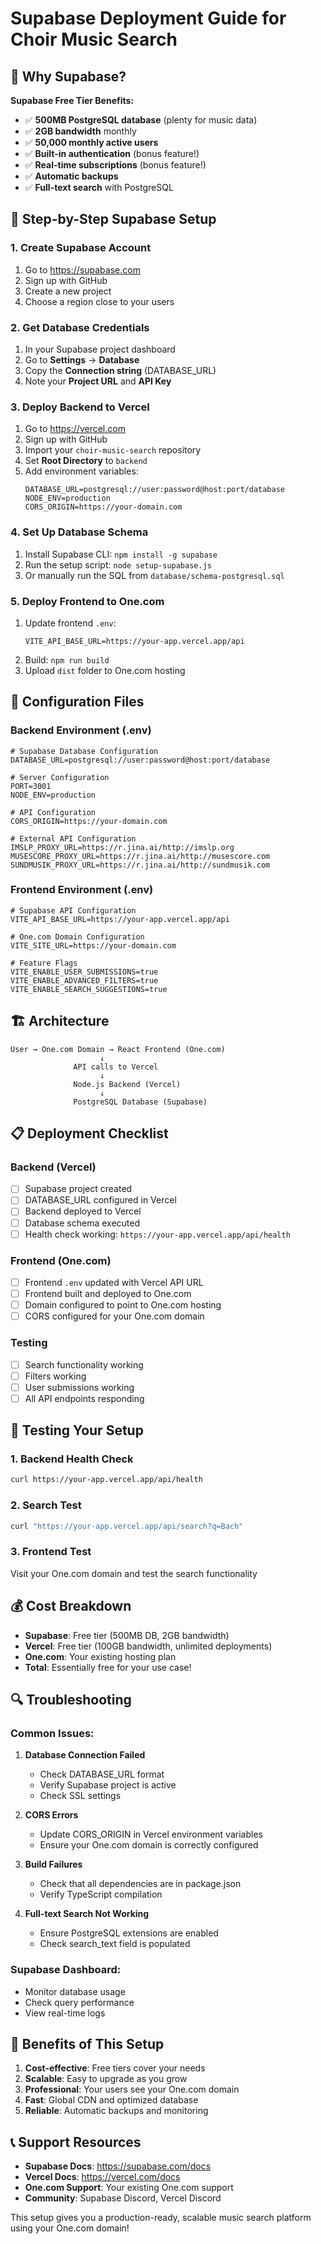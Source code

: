# Supabase Deployment Guide for Choir Music Search

## 🎯 Why Supabase?

**Supabase Free Tier Benefits:**
- ✅ **500MB PostgreSQL database** (plenty for music data)
- ✅ **2GB bandwidth** monthly
- ✅ **50,000 monthly active users**
- ✅ **Built-in authentication** (bonus feature!)
- ✅ **Real-time subscriptions** (bonus feature!)
- ✅ **Automatic backups**
- ✅ **Full-text search** with PostgreSQL

## 🚀 Step-by-Step Supabase Setup

### 1. Create Supabase Account
1. Go to https://supabase.com
2. Sign up with GitHub
3. Create a new project
4. Choose a region close to your users

### 2. Get Database Credentials
1. In your Supabase project dashboard
2. Go to **Settings** → **Database**
3. Copy the **Connection string** (DATABASE_URL)
4. Note your **Project URL** and **API Key**

### 3. Deploy Backend to Vercel
1. Go to https://vercel.com
2. Sign up with GitHub
3. Import your `choir-music-search` repository
4. Set **Root Directory** to `backend`
5. Add environment variables:
   ```
   DATABASE_URL=postgresql://user:password@host:port/database
   NODE_ENV=production
   CORS_ORIGIN=https://your-domain.com
   ```

### 4. Set Up Database Schema
1. Install Supabase CLI: `npm install -g supabase`
2. Run the setup script: `node setup-supabase.js`
3. Or manually run the SQL from `database/schema-postgresql.sql`

### 5. Deploy Frontend to One.com
1. Update frontend `.env`:
   ```
   VITE_API_BASE_URL=https://your-app.vercel.app/api
   ```
2. Build: `npm run build`
3. Upload `dist` folder to One.com hosting

## 🔧 Configuration Files

### Backend Environment (.env)
```env
# Supabase Database Configuration
DATABASE_URL=postgresql://user:password@host:port/database

# Server Configuration
PORT=3001
NODE_ENV=production

# API Configuration
CORS_ORIGIN=https://your-domain.com

# External API Configuration
IMSLP_PROXY_URL=https://r.jina.ai/http://imslp.org
MUSESCORE_PROXY_URL=https://r.jina.ai/http://musescore.com
SUNDMUSIK_PROXY_URL=https://r.jina.ai/http://sundmusik.com
```

### Frontend Environment (.env)
```env
# Supabase API Configuration
VITE_API_BASE_URL=https://your-app.vercel.app/api

# One.com Domain Configuration
VITE_SITE_URL=https://your-domain.com

# Feature Flags
VITE_ENABLE_USER_SUBMISSIONS=true
VITE_ENABLE_ADVANCED_FILTERS=true
VITE_ENABLE_SEARCH_SUGGESTIONS=true
```

## 🏗️ Architecture

```
User → One.com Domain → React Frontend (One.com)
                    ↓
              API calls to Vercel
                    ↓
              Node.js Backend (Vercel)
                    ↓
              PostgreSQL Database (Supabase)
```

## 📋 Deployment Checklist

### Backend (Vercel)
- [ ] Supabase project created
- [ ] DATABASE_URL configured in Vercel
- [ ] Backend deployed to Vercel
- [ ] Database schema executed
- [ ] Health check working: `https://your-app.vercel.app/api/health`

### Frontend (One.com)
- [ ] Frontend `.env` updated with Vercel API URL
- [ ] Frontend built and deployed to One.com
- [ ] Domain configured to point to One.com hosting
- [ ] CORS configured for your One.com domain

### Testing
- [ ] Search functionality working
- [ ] Filters working
- [ ] User submissions working
- [ ] All API endpoints responding

## 🧪 Testing Your Setup

### 1. Backend Health Check
```bash
curl https://your-app.vercel.app/api/health
```

### 2. Search Test
```bash
curl "https://your-app.vercel.app/api/search?q=Bach"
```

### 3. Frontend Test
Visit your One.com domain and test the search functionality

## 💰 Cost Breakdown

- **Supabase**: Free tier (500MB DB, 2GB bandwidth)
- **Vercel**: Free tier (100GB bandwidth, unlimited deployments)
- **One.com**: Your existing hosting plan
- **Total**: Essentially free for your use case!

## 🔍 Troubleshooting

### Common Issues:

1. **Database Connection Failed**
   - Check DATABASE_URL format
   - Verify Supabase project is active
   - Check SSL settings

2. **CORS Errors**
   - Update CORS_ORIGIN in Vercel environment variables
   - Ensure your One.com domain is correctly configured

3. **Build Failures**
   - Check that all dependencies are in package.json
   - Verify TypeScript compilation

4. **Full-text Search Not Working**
   - Ensure PostgreSQL extensions are enabled
   - Check search_text field is populated

### Supabase Dashboard:
- Monitor database usage
- Check query performance
- View real-time logs

## 🎉 Benefits of This Setup

1. **Cost-effective**: Free tiers cover your needs
2. **Scalable**: Easy to upgrade as you grow
3. **Professional**: Your users see your One.com domain
4. **Fast**: Global CDN and optimized database
5. **Reliable**: Automatic backups and monitoring

## 📞 Support Resources

- **Supabase Docs**: https://supabase.com/docs
- **Vercel Docs**: https://vercel.com/docs
- **One.com Support**: Your existing One.com support
- **Community**: Supabase Discord, Vercel Discord

This setup gives you a production-ready, scalable music search platform using your One.com domain!



